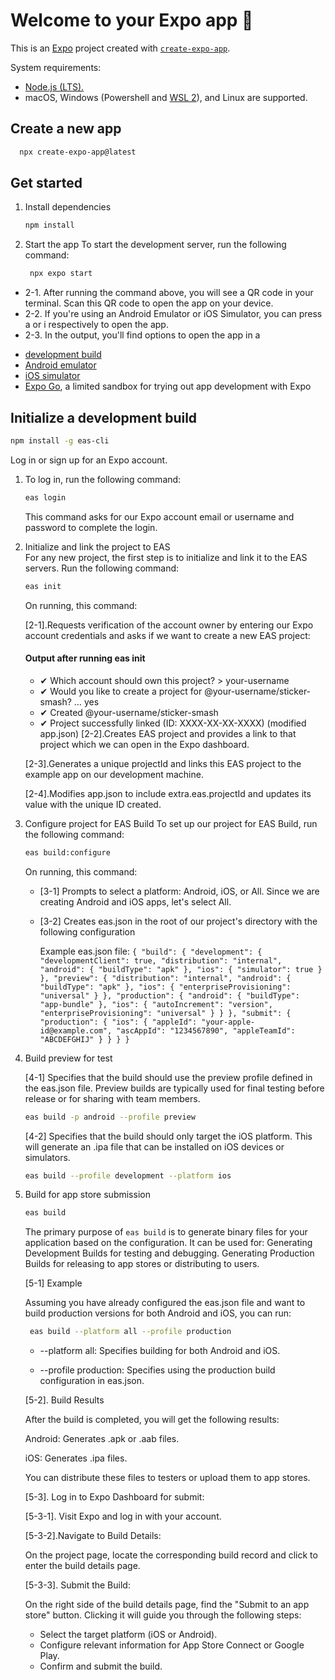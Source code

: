 # Welcome to your Expo app 👋

This is an [Expo](https://expo.dev) project created with [`create-expo-app`](https://www.npmjs.com/package/create-expo-app).

System requirements: 

* [Node.js (LTS).](https://nodejs.org/en/)
* macOS, Windows (Powershell and [WSL 2](https://nodejs.org/en/)), and Linux are supported.

## Create a new app

```bash
  npx create-expo-app@latest 
```

## Get started

1. Install dependencies

   ```bash
   npm install
   ```

2. Start the app
   To start the development server, run the following command:
   ```bash
    npx expo start
   ```

* 2-1. After running the command above, you will see a QR code in your terminal. Scan this QR code to open the app on your device. 
* 2-2. If you're using an Android Emulator or iOS Simulator, you can press a or i respectively to open the app.
* 2-3. In the output, you'll find options to open the app in a

- [development build](https://docs.expo.dev/develop/development-builds/introduction/)
- [Android emulator](https://docs.expo.dev/workflow/android-studio-emulator/)
- [iOS simulator](https://docs.expo.dev/workflow/ios-simulator/)
- [Expo Go](https://expo.dev/go), a limited sandbox for trying out app development with Expo

## Initialize a development build

```bash
npm install -g eas-cli
```
Log in or sign up for an Expo account.

1. To log in, run the following command:
    ```bash
    eas login
    ```
    This command asks for our Expo account email or username and password to complete the login.
2. Initialize and link the project to EAS  
   For any new project, the first step is to initialize and link it to the EAS servers. Run the following command:
    ```bash
    eas init  
    ```
    On running, this command:

    [2-1].Requests verification of the account owner by entering our Expo account credentials and asks if we want to create a new EAS project:

    #### Output after running eas init
      * ✔ Which account should own this project? > your-username
      * ✔ Would you like to create a project for @your-username/sticker-smash? … yes
      * ✔ Created @your-username/sticker-smash
      * ✔ Project successfully linked (ID: XXXX-XX-XX-XXXX) (modified app.json)
     [2-2].Creates EAS project and provides a link to that project which we can open in the Expo dashboard.

     [2-3].Generates a unique projectId and links this EAS project to the example app on our development machine.

     [2-4].Modifies app.json to include extra.eas.projectId and updates its value with the unique ID created.

3. Configure project for EAS Build
   To set up our project for EAS Build, run the following command:
    ```bash
    eas build:configure
    ```
    On running, this command:
    * [3-1]  Prompts to select a platform: Android, iOS, or All. Since we are creating Android and iOS apps, let's select All.
    * [3-2]  Creates eas.json in the root of our project's directory with the following configuration

       Example eas.json file:
         `{
  "build": {
    "development": {
      "developmentClient": true,
      "distribution": "internal",
      "android": {
        "buildType": "apk"
      },
      "ios": {
        "simulator": true
      }
    },
    "preview": {
      "distribution": "internal",
      "android": {
        "buildType": "apk"
      },
      "ios": {
        "enterpriseProvisioning": "universal"
      }
    },
    "production": {
      "android": {
        "buildType": "app-bundle"
      },
      "ios": {
        "autoIncrement": "version",
        "enterpriseProvisioning": "universal"
      }
    }
  },
  "submit": {
    "production": {
      "ios": {
        "appleId": "your-apple-id@example.com",
        "ascAppId": "1234567890",
        "appleTeamId": "ABCDEFGHIJ"
      }
    }
  }
}`

4. Build preview for test
   
   [4-1] Specifies that the build should use the preview profile defined in the eas.json file. Preview builds are typically used for final testing before release or for sharing with team members.
   ```bash
   eas build -p android --profile preview
   ```
   [4-2] Specifies that the build should only target the iOS platform. This will generate an .ipa file that can be installed on iOS devices or simulators.
   ```bash
   eas build --profile development --platform ios
   ```
   
5. Build for app store submission

    ```bash
   eas build
   ```
   The primary purpose of `eas build` is to generate binary files for your application based on the configuration.
It can be used for:
   Generating Development Builds for testing and debugging.
   Generating Production Builds for releasing to app stores or distributing to users.

   [5-1] Example

   Assuming you have already configured the eas.json file and want to build production versions for both Android and iOS, you can run:

   ```bash
    eas build --platform all --profile production
   ```
   * --platform all: Specifies building for both Android and iOS.

   * --profile production: Specifies using the production build configuration in eas.json.

   [5-2]. Build Results

   After the build is completed, you will get the following results:

    Android: Generates .apk or .aab files.

    iOS: Generates .ipa files.

   You can distribute these files to testers or upload them to app stores.

   [5-3]. Log in to Expo Dashboard for submit:

    [5-3-1]. Visit Expo and log in with your account.

    [5-3-2].Navigate to Build Details:

     On the project page, locate the corresponding build record and click to enter the build details page.

    [5-3-3]. Submit the Build:

     On the right side of the build details page, find the "Submit to an app store" button. Clicking it will guide you through the following steps:

      * Select the target platform (iOS or Android).
      * Configure relevant information for App Store Connect or Google Play.
      * Confirm and submit the build.


